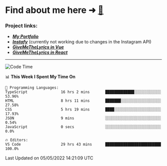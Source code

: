 # Find about me here ➜ [🧑](https://pauabella.dev)

### Project links:
- ***[My Portfolio](https://pauabella.dev)***
- ***[Instafy](https://instafy.me)*** (currently not working due to changes in the Instagram API)
- ***[GiveMeTheLyrics in Vue](https://lyrics.pauabella.dev)***
- ***[GiveMeTheLyrics in React](https://pauabella.dev/GiveMeTheLyrics)***

---
<!--START_SECTION:waka-->
![Code Time](http://img.shields.io/badge/Code%20Time-1%2C019%20hrs%2047%20mins-blue)

📊 **This Week I Spent My Time On** 

```text
💬 Programming Languages: 
TypeScript               16 hrs 2 mins       █████████████░░░░░░░░░░░░   53.96% 
HTML                     8 hrs 11 mins       ███████░░░░░░░░░░░░░░░░░░   27.58% 
CSS                      5 hrs 19 mins       ████░░░░░░░░░░░░░░░░░░░░░   17.93% 
JSON                     9 mins              ░░░░░░░░░░░░░░░░░░░░░░░░░   0.54% 
JavaScript               0 secs              ░░░░░░░░░░░░░░░░░░░░░░░░░   0.0%

🔥 Editors: 
VS Code                  29 hrs 43 mins      █████████████████████████   100.0%

```


 Last Updated on 05/05/2022 14:21:09 UTC
<!--END_SECTION:waka-->
